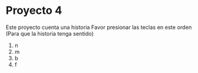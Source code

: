 # Proyecto 4
Este proyecto cuenta una historia
Favor presionar las teclas en este orden
(Para que la historia tenga sentido)
1. n
2. m
3. b
4. f
